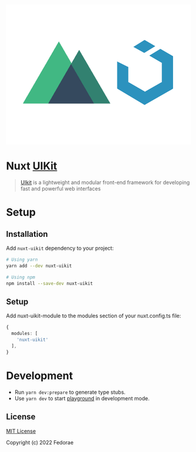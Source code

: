 [![nuxt-uikit](docs/public/cover.png)](https://fedorae-com.github.io/nuxt-uikit)

# Nuxt [UIKit](https://github.com/uikit/uikit)

> [UIkit](https://github.com/uikit/uikit) is a lightweight and modular front-end framework for developing fast and powerful web interfaces


# Setup

## Installation
Add `nuxt-uikit` dependency to your project:

```bash
# Using yarn
yarn add --dev nuxt-uikit
```
```bash
# Using npm
npm install --save-dev nuxt-uikit
```

## Setup
Add nuxt-uikit-module to the modules section of your nuxt.config.ts file:

```ts
{
  modules: [
    'nuxt-uikit'
  ],
}

```
# Development

- Run `yarn dev:prepare` to generate type stubs.
- Use `yarn dev` to start [playground](./playground) in development mode.

## License

[MIT License](./LICENSE)

Copyright (c) 2022 Fedorae